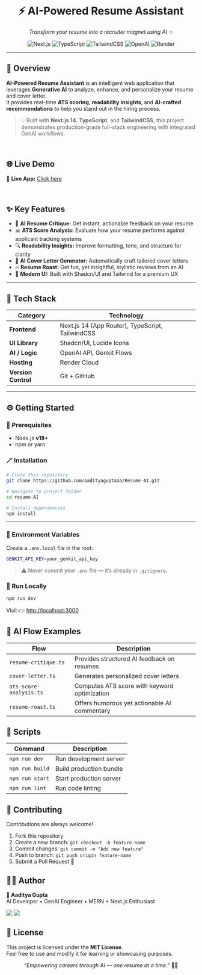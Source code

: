 <h1 align="center">⚡ AI-Powered Resume Assistant</h1>

<p align="center">
  <em>Transform your resume into a recruiter magnet using AI ✨</em>
</p>

<p align="center">
  <img src="https://img.shields.io/badge/Next.js-14-black?style=for-the-badge&logo=nextdotjs" alt="Next.js" />
  <img src="https://img.shields.io/badge/TypeScript-3178C6?style=for-the-badge&logo=typescript&logoColor=white" alt="TypeScript" />
  <img src="https://img.shields.io/badge/TailwindCSS-38B2AC?style=for-the-badge&logo=tailwindcss&logoColor=white" alt="TailwindCSS" />
  <img src="https://img.shields.io/badge/OpenAI-412991?style=for-the-badge&logo=openai&logoColor=white" alt="OpenAI" />
  <img src="https://img.shields.io/badge/Deployed%20on-Render-46E3B7?style=for-the-badge&logo=render&logoColor=black" alt="Render" />
</p>

---




## 🚀 Overview

**AI-Powered Resume Assistant** is an intelligent web application that leverages **Generative AI** to analyze, enhance, and personalize your resume and cover letter.  
It provides real-time **ATS scoring**, **readability insights**, and **AI-crafted recommendations** to help you stand out in the hiring process.

> 💡 Built with **Next.js 14**, **TypeScript**, and **TailwindCSS**, this project demonstrates production-grade full-stack engineering with integrated GenAI workflows.


<br>


## 🌐 Live Demo

🔗 **Live App:** [Click here](https://resume-ai-ovkr.onrender.com/)  


<br>


## ✨ Key Features

- 🧠 **AI Resume Critique:** Get instant, actionable feedback on your resume  
- 📊 **ATS Score Analysis:** Evaluate how your resume performs against applicant tracking systems  
- 🔍 **Readability Insights:** Improve formatting, tone, and structure for clarity  
- 💼 **AI Cover Letter Generator:** Automatically craft tailored cover letters  
- 🔥 **Resume Roast:** Get fun, yet insightful, stylistic reviews from an AI  
- 🎨 **Modern UI:** Built with Shadcn/UI and Tailwind for a premium UX  

---



## 🧩 Tech Stack

| Category | Technology |
|-----------|-------------|
| **Frontend** | Next.js 14 (App Router), TypeScript, TailwindCSS |
| **UI Library** | Shadcn/UI, Lucide Icons |
| **AI / Logic** | OpenAI API, Genkit Flows |
| **Hosting** | Render Cloud |
| **Version Control** | Git + GitHub |



---

## ⚙️ Getting Started



### 🧰 Prerequisites
- Node.js **v18+**
- npm or yarn



### 🪄 Installation

```bash
# Clone this repository
git clone https://github.com/aadityaguptaaa/Resume-AI.git

# Navigate to project folder
cd resume-AI

# Install dependencies
npm install
```
---


### 🔐 Environment Variables

Create a `.env.local` file in the root:

```bash
GENKIT_API_KEY=your_genkit_api_key
```

> ⚠️ Never commit your `.env` file — it’s already in `.gitignore`.



### 🧠 Run Locally

```bash
npm run dev
```

Visit 👉 [http://localhost:3000](http://localhost:3000)




## 🧠 AI Flow Examples

| Flow | Description |
|------|--------------|
| `resume-critique.ts` | Provides structured AI feedback on resumes |
| `cover-letter.ts` | Generates personalized cover letters |
| `ats-score-analysis.ts` | Computes ATS score with keyword optimization |
| `resume-roast.ts` | Offers humorous yet actionable AI commentary |






## 🧰 Scripts

| Command | Description |
|----------|-------------|
| `npm run dev` | Run development server |
| `npm run build` | Build production bundle |
| `npm run start` | Start production server |
| `npm run lint` | Run code linting |






## 🤝 Contributing

Contributions are always welcome!  
1. Fork this repository  
2. Create a new branch: `git checkout -b feature-name`  
3. Commit changes: `git commit -m "Add new feature"`  
4. Push to branch: `git push origin feature-name`  
5. Submit a Pull Request 🚀  





## 🧑‍💻 Author

**👋 Aaditya Gupta**  
AI Developer • GenAI Engineer • MERN + Next.js Enthusiast  

<p>
<a href="https://github.com/aadityaguptaaa"><img src="https://img.shields.io/badge/GitHub-171515?style=for-the-badge&logo=github&logoColor=white" /></a>
<a href="https://www.linkedin.com/in/aadityaguptaaa"><img src="https://img.shields.io/badge/LinkedIn-0077B5?style=for-the-badge&logo=linkedin&logoColor=white" /></a>
</p>





## 🪪 License

This project is licensed under the **MIT License**.  
Feel free to use and modify it for learning or showcasing purposes.



<p align="center">
  <em>“Empowering careers through AI — one resume at a time.”</em> 🧠💼
</p>
